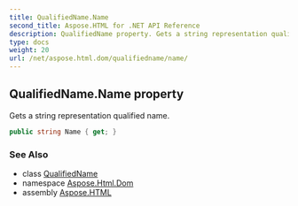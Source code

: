 ```yaml
---
title: QualifiedName.Name
second_title: Aspose.HTML for .NET API Reference
description: QualifiedName property. Gets a string representation qualified name
type: docs
weight: 20
url: /net/aspose.html.dom/qualifiedname/name/
---
```

## QualifiedName.Name property

Gets a string representation qualified name.

```csharp
public string Name { get; }
```

### See Also

* class [QualifiedName](../)
* namespace [Aspose.Html.Dom](../../../aspose.html.dom/)
* assembly [Aspose.HTML](../../../)
